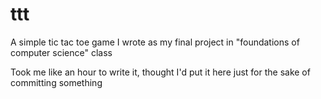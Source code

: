 # ttt
A simple tic tac toe game I wrote as my final project in "foundations of computer science" class

Took me like an hour to write it, thought I'd put it here just for the sake of committing something
